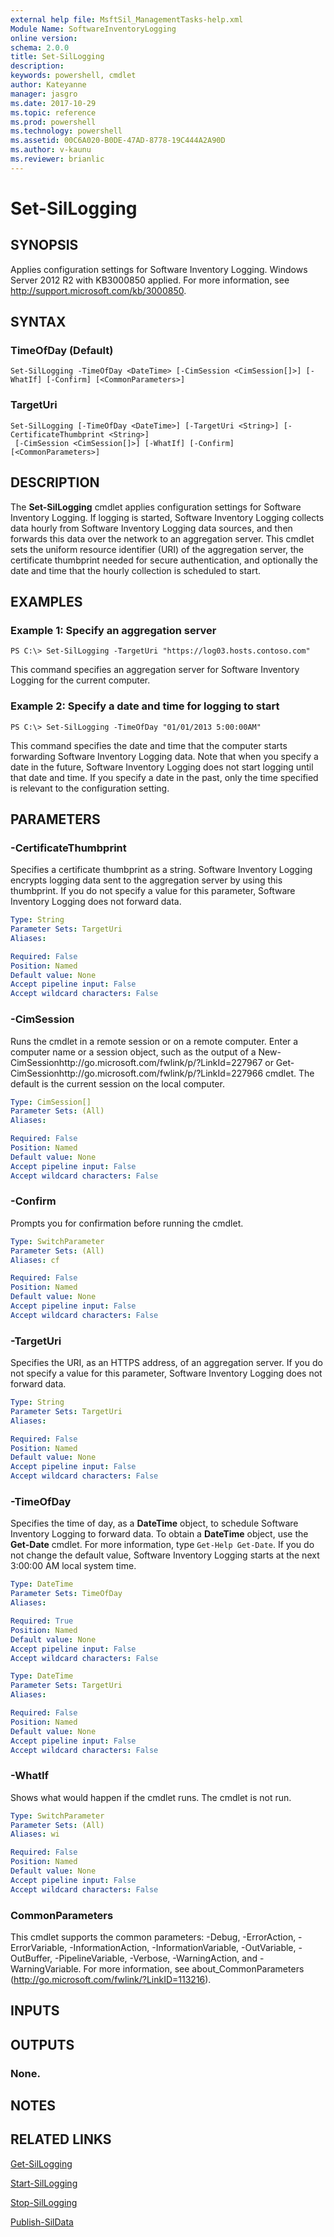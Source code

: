 ```yaml
---
external help file: MsftSil_ManagementTasks-help.xml
Module Name: SoftwareInventoryLogging
online version: 
schema: 2.0.0
title: Set-SilLogging
description: 
keywords: powershell, cmdlet
author: Kateyanne
manager: jasgro
ms.date: 2017-10-29
ms.topic: reference
ms.prod: powershell
ms.technology: powershell
ms.assetid: 00C6A020-B0DE-47AD-8778-19C444A2A90D
ms.author: v-kaunu
ms.reviewer: brianlic
---
```


# Set-SilLogging

## SYNOPSIS
Applies configuration settings for Software Inventory Logging.
Windows Server 2012 R2 with KB3000850 applied.
For more information, see http://support.microsoft.com/kb/3000850.

## SYNTAX

### TimeOfDay (Default)
```
Set-SilLogging -TimeOfDay <DateTime> [-CimSession <CimSession[]>] [-WhatIf] [-Confirm] [<CommonParameters>]
```

### TargetUri
```
Set-SilLogging [-TimeOfDay <DateTime>] [-TargetUri <String>] [-CertificateThumbprint <String>]
 [-CimSession <CimSession[]>] [-WhatIf] [-Confirm] [<CommonParameters>]
```

## DESCRIPTION
The **Set-SilLogging** cmdlet applies configuration settings for Software Inventory Logging.
If logging is started, Software Inventory Logging collects data hourly from Software Inventory Logging data sources, and then forwards this data over the network to an aggregation server.
This cmdlet sets the uniform resource identifier (URI) of the aggregation server, the certificate thumbprint needed for secure authentication, and optionally the date and time that the hourly collection is scheduled to start.

## EXAMPLES

### Example 1: Specify an aggregation server
```
PS C:\> Set-SilLogging -TargetUri "https://log03.hosts.contoso.com"
```

This command specifies an aggregation server for Software Inventory Logging for the current computer.

### Example 2: Specify a date and time for logging to start
```
PS C:\> Set-SilLogging -TimeOfDay "01/01/2013 5:00:00AM"
```

This command specifies the date and time that the computer starts forwarding Software Inventory Logging data.
Note that when you specify a date in the future, Software Inventory Logging does not start logging until that date and time.
If you specify a date in the past, only the time specified is relevant to the configuration setting.

## PARAMETERS

### -CertificateThumbprint
Specifies a certificate thumbprint as a string.
Software Inventory Logging encrypts logging data sent to the aggregation server by using this thumbprint.
If you do not specify a value for this parameter, Software Inventory Logging does not forward data.

```yaml
Type: String
Parameter Sets: TargetUri
Aliases: 

Required: False
Position: Named
Default value: None
Accept pipeline input: False
Accept wildcard characters: False
```

### -CimSession
Runs the cmdlet in a remote session or on a remote computer.
Enter a computer name or a session object, such as the output of a New-CimSessionhttp://go.microsoft.com/fwlink/p/?LinkId=227967 or Get-CimSessionhttp://go.microsoft.com/fwlink/p/?LinkId=227966 cmdlet.
The default is the current session on the local computer.

```yaml
Type: CimSession[]
Parameter Sets: (All)
Aliases: 

Required: False
Position: Named
Default value: None
Accept pipeline input: False
Accept wildcard characters: False
```

### -Confirm
Prompts you for confirmation before running the cmdlet.

```yaml
Type: SwitchParameter
Parameter Sets: (All)
Aliases: cf

Required: False
Position: Named
Default value: None
Accept pipeline input: False
Accept wildcard characters: False
```

### -TargetUri
Specifies the URI, as an HTTPS address, of an aggregation server.
If you do not specify a value for this parameter, Software Inventory Logging does not forward data.

```yaml
Type: String
Parameter Sets: TargetUri
Aliases: 

Required: False
Position: Named
Default value: None
Accept pipeline input: False
Accept wildcard characters: False
```

### -TimeOfDay
Specifies the time of day, as a **DateTime** object, to schedule Software Inventory Logging to forward data.
To obtain a **DateTime** object, use the **Get-Date** cmdlet.
For more information, type `Get-Help Get-Date`. 
If you do not change the default value, Software Inventory Logging starts at the next 3:00:00 AM local system time.

```yaml
Type: DateTime
Parameter Sets: TimeOfDay
Aliases: 

Required: True
Position: Named
Default value: None
Accept pipeline input: False
Accept wildcard characters: False
```

```yaml
Type: DateTime
Parameter Sets: TargetUri
Aliases: 

Required: False
Position: Named
Default value: None
Accept pipeline input: False
Accept wildcard characters: False
```

### -WhatIf
Shows what would happen if the cmdlet runs. The cmdlet is not run.

```yaml
Type: SwitchParameter
Parameter Sets: (All)
Aliases: wi

Required: False
Position: Named
Default value: None
Accept pipeline input: False
Accept wildcard characters: False
```

### CommonParameters
This cmdlet supports the common parameters: -Debug, -ErrorAction, -ErrorVariable, -InformationAction, -InformationVariable, -OutVariable, -OutBuffer, -PipelineVariable, -Verbose, -WarningAction, and -WarningVariable. For more information, see about_CommonParameters (http://go.microsoft.com/fwlink/?LinkID=113216).

## INPUTS

## OUTPUTS

### None.

## NOTES

## RELATED LINKS

[Get-SilLogging](./Get-SilLogging.md)

[Start-SilLogging](./Start-SilLogging.md)

[Stop-SilLogging](./Stop-SilLogging.md)

[Publish-SilData](./Publish-SilData.md)

